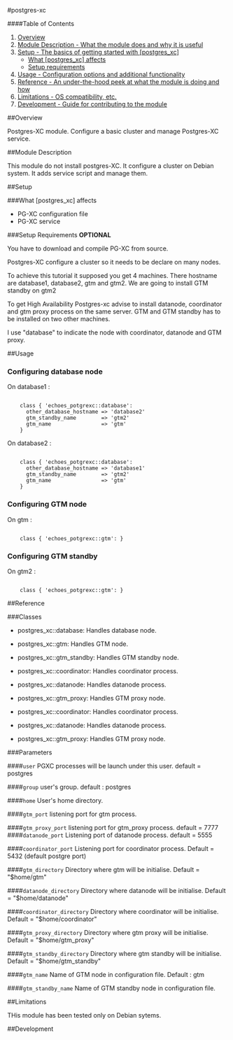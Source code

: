 #postgres-xc

####Table of Contents

1. [Overview](#overview)
2. [Module Description - What the module does and why it is useful](#module-description)
3. [Setup - The basics of getting started with [postgres_xc]](#setup)
    * [What [postgres_xc] affects](#what-[postgres_xc]-affects)
    * [Setup requirements](#setup-requirements)
4. [Usage - Configuration options and additional functionality](#usage)
5. [Reference - An under-the-hood peek at what the module is doing and how](#reference)
5. [Limitations - OS compatibility, etc.](#limitations)
6. [Development - Guide for contributing to the module](#development)

##Overview

Postgres-XC module. Configure a basic cluster and manage Postgres-XC service.

##Module Description

This module do not install postgres-XC. It configure a cluster on Debian system.
It adds service script and manage them.    

##Setup

###What [postgres_xc] affects

  * PG-XC configuration file
  * PG-XC service

###Setup Requirements **OPTIONAL**

You have to download and compile PG-XC from source.
  
Postgres-XC configure a cluster so it needs to be declare on many nodes.

To achieve this tutorial it supposed you get 4 machines.
There hostname are database1, database2, gtm and gtm2.
We are going to install GTM standby on gtm2

To get High Availability Postgres-xc advise to install datanode, coordinator and gtm proxy process on the same server.
GTM and GTM standby has to be installed on two other machines.

I use "database" to indicate the node with coordinator, datanode and GTM proxy.

##Usage

### Configuring database node

On database1 :

```puppet

    class { 'echoes_potgrexc::database': 
      other_database_hostname => 'database2'  
      gtm_standby_name        => 'gtm2'
      gtm_name                => 'gtm'
    }
```

On database2 :

```puppet

    class { 'echoes_potgrexc::database':
      other_database_hostname => 'database1'
      gtm_standby_name        => 'gtm2'
      gtm_name                => 'gtm'
    }
```
### Configuring GTM node

On gtm :

```puppet

    class { 'echoes_potgrexc::gtm': }
```

### Configuring GTM standby

On gtm2 :

```puppet

    class { 'echoes_potgrexc::gtm': }
```

##Reference

###Classes

  * postgres_xc::database: Handles database node.
  * postgres_xc::gtm: Handles GTM node.
  * postgres_xc::gtm_standby: Handles GTM standby node.

  * postgres_xc::coordinator: Handles coordinator process.
  * postgres_xc::datanode: Handles datanode process.
  * postgres_xc::gtm_proxy: Handles GTM proxy node.

  * postgres_xc::coordinator: Handles coordinator process.
  * postgres_xc::datanode: Handles datanode process.
  * postgres_xc::gtm_proxy: Handles GTM proxy node.

###Parameters

####`user`
   PGXC processes will be launch under this user.
   default = postgres

####`group`
   user's group.
   default : postgres

####`home`
   User's home directory.

####`gtm_port`
   listening port for gtm process.

####`gtm_proxy_port`
   listening port for gtm_proxy process.
   default = 7777
####`datanode_port`
   Listening port of datanode process.
  default = 5555

####`coordinator_port`
   Listening port for coordinator process.
   Default = 5432 (default postgre port)

####`gtm_directory`
   Directory where gtm will be initialise.
   Default = "$home/gtm"

####`datanode_directory`
   Directory where datanode will be initialise.
   Default = "$home/datanode"

####`coordinator_directory`
   Directory where coordinator will be initialise.
   Default = "$home/coordinator"

####`gtm_proxy_directory`
   Directory where gtm proxy will be initialise.
   Default = "$home/gtm_proxy"

####`gtm_standby_directory`
   Directory where gtm standby will be initialise.
   Default = "$home/gtm_standby"

####`gtm_name`
   Name of GTM node in configuration file.
   Default : gtm

####`gtm_standby_name`
   Name of GTM standby node in configuration file.

##Limitations

THis module has been tested only on Debian sytems.

##Development


